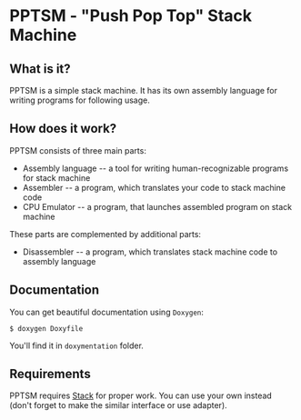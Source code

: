 # PPTSM - "Push Pop Top" Stack Machine

## What is it?

PPTSM is a simple stack machine. It has its own assembly language for writing programs for following usage.

## How does it work?

PPTSM consists of three main parts:

* Assembly language -- a tool for writing human-recognizable programs for stack machine
* Assembler -- a program, which translates your code to stack machine code
* CPU Emulator -- a program, that launches assembled program on stack machine

These parts are complemented by additional parts:

* Disassembler -- a program, which translates stack machine code to assembly language

## Documentation

You can get beautiful documentation using `Doxygen`:

```
$ doxygen Doxyfile
```

You'll find it in `doxymentation` folder.

## Requirements

PPTSM requires [Stack](https://github.com/eaglemango/stack) for proper work. You can use your own instead (don't forget to make the similar interface or use adapter).
